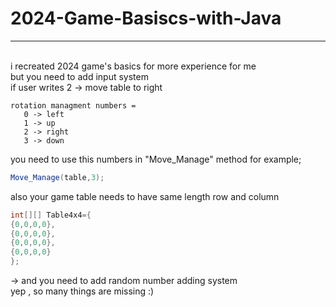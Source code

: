 # 2024-Game-Basiscs-with-Java
---
<br>i recreated 2024 game's basics for more experience for me
<br>but you need to add input system 
<br>if user writes 2 -> move table to right
```
rotation managment numbers =
   0 -> left
   1 -> up
   2 -> right
   3 -> down
```
you need to use this numbers in "Move_Manage" method
for example;
```java
Move_Manage(table,3);
```
also your game table needs to have same length row and column
```java
int[][] Table4x4={
{0,0,0,0},
{0,0,0,0},
{0,0,0,0},
{0,0,0,0}
};
```
-> and you need to add random number adding system
<br> yep , so many things are missing :)
